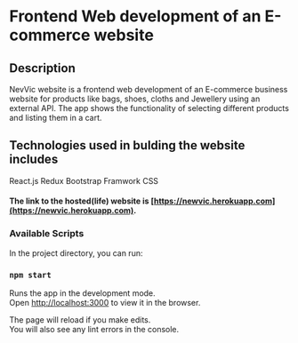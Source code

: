 # Frontend Web development of an E-commerce website

## Description
NevVic website is a frontend web development of an E-commerce business website for products like bags, shoes, cloths and Jewellery using an external API. The app shows the functionality of selecting different products and listing them in a cart.

## Technologies used in bulding the website includes
React.js
Redux
Bootstrap Framwork
CSS

#### The link to the hosted(life) website is [https://newvic.herokuapp.com](https://newvic.herokuapp.com).

### Available Scripts

In the project directory, you can run:

### `npm start`

Runs the app in the development mode.\
Open [http://localhost:3000](http://localhost:3000) to view it in the browser.

The page will reload if you make edits.\
You will also see any lint errors in the console.

